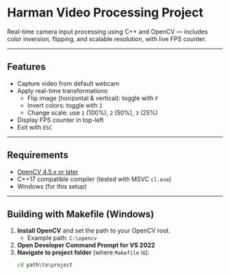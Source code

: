 # Harman Video Processing Project

Real-time camera input processing using C++ and OpenCV — includes color inversion, flipping, and scalable resolution, with live FPS counter.

---

## Features

- Capture video from default webcam
- Apply real-time transformations:
  - Flip image (horizontal & vertical): toggle with `F`
  - Invert colors: toggle with `I`
  - Change scale: use `1` (100%), `2` (50%), `3` (25%)
- Display FPS counter in top-left
- Exit with `ESC`

---

## Requirements

- [OpenCV 4.5.x or later](https://opencv.org/releases/)
- C++17 compatible compiler (tested with MSVC `cl.exe`)
- Windows (for this setup)

---

## Building with Makefile (Windows)

1. **Install OpenCV** and set the path to your OpenCV root.
   - Example path: `C:\opencv`
2. **Open Developer Command Prompt for VS 2022**
3. **Navigate to project folder** (where `Makefile` is):
   ```bash
   cd path\to\project
